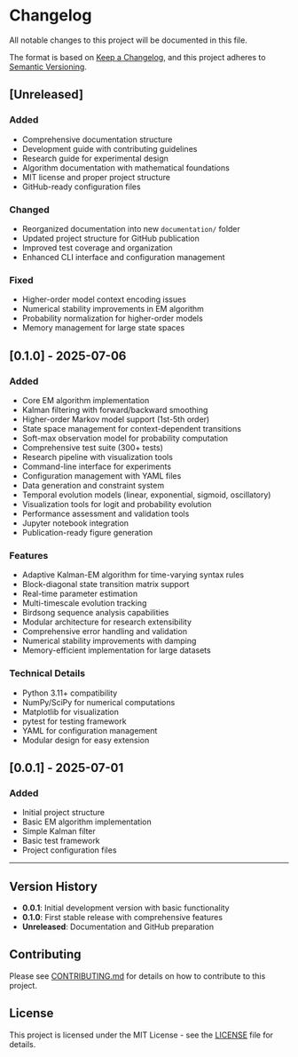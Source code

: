 # Changelog

All notable changes to this project will be documented in this file.

The format is based on [Keep a Changelog](https://keepachangelog.com/en/1.0.0/),
and this project adheres to [Semantic Versioning](https://semver.org/spec/v2.0.0.html).

## [Unreleased]

### Added
- Comprehensive documentation structure
- Development guide with contributing guidelines
- Research guide for experimental design
- Algorithm documentation with mathematical foundations
- MIT license and proper project structure
- GitHub-ready configuration files

### Changed
- Reorganized documentation into new `documentation/` folder
- Updated project structure for GitHub publication
- Improved test coverage and organization
- Enhanced CLI interface and configuration management

### Fixed
- Higher-order model context encoding issues
- Numerical stability improvements in EM algorithm
- Probability normalization for higher-order models
- Memory management for large state spaces

## [0.1.0] - 2025-07-06

### Added
- Core EM algorithm implementation
- Kalman filtering with forward/backward smoothing
- Higher-order Markov model support (1st-5th order)
- State space management for context-dependent transitions
- Soft-max observation model for probability computation
- Comprehensive test suite (300+ tests)
- Research pipeline with visualization tools
- Command-line interface for experiments
- Configuration management with YAML files
- Data generation and constraint system
- Temporal evolution models (linear, exponential, sigmoid, oscillatory)
- Visualization tools for logit and probability evolution
- Performance assessment and validation tools
- Jupyter notebook integration
- Publication-ready figure generation

### Features
- Adaptive Kalman-EM algorithm for time-varying syntax rules
- Block-diagonal state transition matrix support
- Real-time parameter estimation
- Multi-timescale evolution tracking
- Birdsong sequence analysis capabilities
- Modular architecture for research extensibility
- Comprehensive error handling and validation
- Numerical stability improvements with damping
- Memory-efficient implementation for large datasets

### Technical Details
- Python 3.11+ compatibility
- NumPy/SciPy for numerical computations
- Matplotlib for visualization
- pytest for testing framework
- YAML for configuration management
- Modular design for easy extension

## [0.0.1] - 2025-07-01

### Added
- Initial project structure
- Basic EM algorithm implementation
- Simple Kalman filter
- Basic test framework
- Project configuration files

---

## Version History

- **0.0.1**: Initial development version with basic functionality
- **0.1.0**: First stable release with comprehensive features
- **Unreleased**: Documentation and GitHub preparation

## Contributing

Please see [CONTRIBUTING.md](documentation/development.md) for details on how to contribute to this project.

## License

This project is licensed under the MIT License - see the [LICENSE](LICENSE) file for details. 